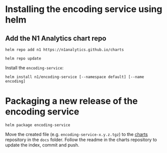 
# Installing the encoding service using helm

## Add the N1 Analytics chart repo

    helm repo add n1 https://n1analytics.github.io/charts

    helm repo update
    
Install the `encoding-service`:

    helm install n1/encoding-service [--namespace default] [--name encoding]

# Packaging a new release of the encoding service

    helm package encoding-service
    
Move the created file (e.g. `encoding-service-x.y.z.tgz`) to the [charts](https://github.com/n1analytics/charts) 
repository in the `docs` folder. 
Follow the readme in the charts repository to update the index, commit and push.
